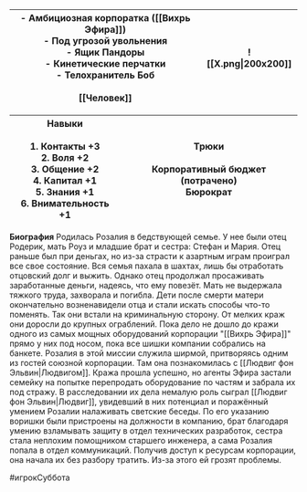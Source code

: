 
| - Амбициозная корпоратка ([[Вихрь Эфира]])<br>- Под угрозой увольнения<br>- Ящик Пандоры<br>- Кинетические перчатки<br>- Телохранитель Боб<br><br>[[Человек]]<br> | ![[Х.png\|200x200]] |
| ----------------------------------------------------------------------------------------------------------------------------------------------------------------- | ------------------- |

| Навыки<br><br>1. Контакты +3<br>2. Воля +2<br>3. Общение +2<br>4. Капитал +1<br>5. Знания +1<br>6. Внимательность +1 | **Трюки**<br><br>Корпоративный бюджет (потрачено)<br>Бюрократ<br> |
| -------------------------------------------------------------------------------------------------------------------- | ----------------------------------------------------------------- |


**Биография**
Родилась Розалия в бедствующей семье. У нее были отец Родерик, мать Роуз и младшие брат и сестра: Стефан и Мария. Отец раньше был при деньгах, но из-за страсти к азартным играм проиграл все свое состояние. Вся семья пахала в шахтах, лишь бы отработать отцовский долг и выжить. Однако отец продолжал просаживать заработанные деньги, надеясь, что ему повезёт. Мать не выдержала тяжкого труда, захворала и погибла. Дети после смерти матери окончательно возненавидели отца и стали искать способы что-то поменять. Так они встали на криминальную сторону. От мелких краж они доросли до крупных ограблений. Пока дело не дошло до кражи одного из самых мощных оборудований корпорации "[[Вихрь Эфира]]" прямо у них под носом, пока все шишки компании собрались на банкете. Розалия в этой миссии служила ширмой, притворяясь одним из гостей союзной корпорации. Там она познакомилась с [[Людвиг фон Эльвин|Людвигом]]. Кража прошла успешно, но агенты Эфира застали семейку на попытке перепродать оборудование по частям и забрала их под стражу. В расследовании их дела немалую роль сыграл [[Людвиг фон Эльвин|Людвиг]], увидевший в них потенциал и поражённый умением Розалии налаживать светские беседы. По его указанию воришки были пристроены на должности в компанию, брат благодаря умению взламывать защиту в отдел технических разработок, сестра стала неплохим помощником старшего инженера, а сама Розалия попала в отдел коммуникаций.
Получив доступ к ресурсам корпорации, она начала их без разбору тратить. Из-за этого ей грозят проблемы.





#игрокСуббота 